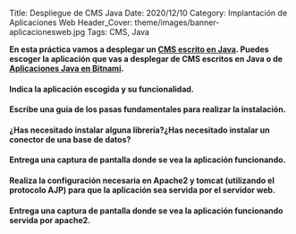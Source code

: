 Title: Despliegue de CMS Java
Date: 2020/12/10
Category: Implantación de Aplicaciones Web
Header_Cover: theme/images/banner-aplicacionesweb.jpg
Tags: CMS, Java

**En esta práctica vamos a desplegar un [CMS escrito en Java](https://java-source.net/open-source/content-managment-systems). Puedes escoger la aplicación que vas a desplegar de CMS escritos en Java o de [Aplicaciones Java en Bitnami](https://bitnami.com/tag/java).**

#### Indica la aplicación escogida y su funcionalidad.



#### Escribe una guía de los pasas fundamentales para realizar la instalación.



#### ¿Has necesitado instalar alguna librería?¿Has necesitado instalar un conector de una base de datos?



#### Entrega una captura de pantalla donde se vea la aplicación funcionando.



#### Realiza la configuración necesaria en Apache2 y tomcat (**utilizando el protocolo AJP**) para que la aplicación sea servida por el servidor web.



#### Entrega una captura de pantalla donde se vea la aplicación funcionando servida por apache2.
